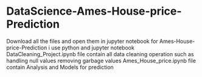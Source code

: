 # DataScience-Ames-House-price-Prediction
Download all the files and open them in jupyter notebook
for Ames-House-price-Prediction i use python and jupyter notebook
DataCleaning_Project.ipynb file contain all data cleaning operation such as handling null values removing garbage values
Ames_House_price.ipynb file contain Analysis and Models for prediction
